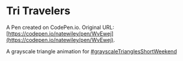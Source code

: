 # Tri Travelers

A Pen created on CodePen.io. Original URL: [https://codepen.io/natewiley/pen/WvEwej](https://codepen.io/natewiley/pen/WvEwej).

A grayscale triangle animation for [#grayscaleTrianglesShortWeekend](http://codepen.io/collection/nrxMOd/)

